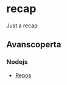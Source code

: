 # recap
Just a recap

## Avanscoperta
### Nodejs

* [Repos](https://github.com/search?utf8=%E2%9C%93&q=topic%3Aavanscoperta+topic%3Anodejs+fork%3Atrue&type=Repositories&ref=searchresults)
